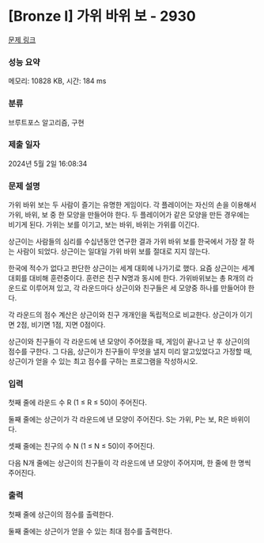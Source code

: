 # [Bronze I] 가위 바위 보 - 2930 

[문제 링크](https://www.acmicpc.net/problem/2930) 

### 성능 요약

메모리: 10828 KB, 시간: 184 ms

### 분류

브루트포스 알고리즘, 구현

### 제출 일자

2024년 5월 2일 16:08:34

### 문제 설명

<p>가위 바위 보는 두 사람이 즐기는 유명한 게임이다. 각 플레이어는 자신의 손을 이용해서 가위, 바위, 보 중 한 모양을 만들어야 한다. 두 플레이어가 같은 모양을 만든 경우에는 비기게 된다. 가위는 보를 이기고, 보는 바위, 바위는 가위를 이긴다.</p>

<p>상근이는 사람들의 심리를 수십년동안 연구한 결과 가위 바위 보를 한국에서 가장 잘 하는 사람이 되었다. 상근이는 일대일 가위 바위 보를 절대로 지지 않는다.</p>

<p>한국에 적수가 없다고 판단한 상근이는 세계 대회에 나가기로 했다. 요즘 상근이는 세계 대회를 대비해 훈련중이다. 훈련은 친구 N명과 동시에 한다. 가위바위보는 총 R개의 라운드로 이루어져 있고, 각 라운드마다 상근이와 친구들은 세 모양중 하나를 만들어야 한다.</p>

<p>각 라운드의 점수 계산은 상근이와 친구 개개인을 독립적으로 비교한다. 상근이가 이기면 2점, 비기면 1점, 지면 0점이다. </p>

<p>상근이와 친구들이 각 라운드에 낸 모양이 주어졌을 때, 게임이 끝나고 난 후 상근이의 점수를 구한다. 그 다음, 상근이가 친구들이 무엇을 낼지 미리 알고있었다고 가정할 때, 상근이가 얻을 수 있는 최고 점수를 구하는 프로그램을 작성하시오.</p>

### 입력 

 <p>첫째 줄에 라운드 수 R (1 ≤ R ≤ 50)이 주어진다.</p>

<p>둘째 줄에는 상근이가 각 라운드에 낸 모양이 주어진다. S는 가위, P는 보, R은 바위이다.</p>

<p>셋째 줄에는 친구의 수 N (1 ≤ N ≤ 50)이 주어진다.</p>

<p>다음 N개 줄에는 상근이의 친구들이 각 라운드에 낸 모양이 주어지며, 한 줄에 한 명씩 주어진다.</p>

### 출력 

 <p>첫째 줄에 상근이의 점수를 출력한다.</p>

<p>둘째 줄에는 상근이가 얻을 수 있는 최대 점수를 출력한다.</p>

